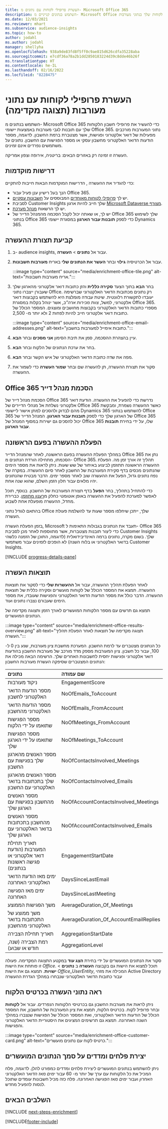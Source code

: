 ```yaml
---
title: העשרת פרופילי לקוחות עם נתונים מ- Microsoft Office 365
description: השתמש בנתונים קנייניים מ- Microsoft Office כדי להעשיר את פרופילי הלקוחות שלך בנתוני מעורבות.
ms.date: 12/03/2021
ms.reviewer: mhart
ms.subservice: audience-insights
ms.topic: how-to
author: jodahl
ms.author: jodahl
manager: shellyha
ms.openlocfilehash: 938a9de83fd8f5ff0c9ae815d626cdfa35228aba
ms.sourcegitcommit: e7cdf36a78a2b1dd2850183224d39c8dde46b26f
ms.translationtype: HT
ms.contentlocale: he-IL
ms.lasthandoff: 02/16/2022
ms.locfileid: "8228475"
---
```

# <a name="enrich-customer-profiles-with-engagement-data-preview"></a>העשרת פרופילי לקוחות עם נתוני מעורבות (תצוגה מקדימה)

השתמש בנתונים מ- Microsoft Office 365 כדי להעשיר את פרופילי חשבון הלקוחות שלך עם תובנות לגבי מעורבות באמצעות יישומי Office 365. נתוני המעורבות מורכבים מפעילות של דואר אלקטרוני ופגישות, אשר מצטברת ברמת החשבון. לדוגמה, מספר הודעות הדואר האלקטרוני מחשבון עסקי או מספר הפגישות עם החשבון. נתונים על משתמשים נפרדים אינם זמינים. 

העשרה זו זמינה רק באזורים הבאים: בריטניה, אירופה וצפון אמריקה.

## <a name="prerequisites"></a>דרישות מוקדמות

כדי להגדיר את ההעשרה , הדרישות המוקדמות הבאות חייבות להתקיים:

- הנך בעל רישיון ענן פעיל עבור Office 365.
- יש לך [פרופילי לקוחות מאוחדים](customer-profiles.md) המבוססים על [חשבונות עסקיים](work-with-business-accounts.md).
- לסביבת Customer Insights שלך חייב להיות ארגון [Microsoft Dataverse מצורף](create-environment.md#step-3-connect-to-microsoft-dataverse).
- יש לך הרשאות [מנהל מערכת](permissions.md#administrator).
- יש לך, או שאתה יכול לקבל הסכמה מהמנהל הדייר של Office 365 שלך לשימוש בנתוני Office 365 כדי לספק **תובנות עבור הארגון** במסגרת יישומי Dynamics 365.

## <a name="configure-the-enrichment"></a>קביעת תצורת ההעשרה

1. ב- audience insights, עבור אל **נתונים** > **העשרה**.

1. עבור אל הכרטיסיה **גילוי** ובחר **העשר את הנתונים שלי** באריח **מעורבות חשבונות**.

   :::image type="content" source="media/enrichment-office-tile.png" alt-text="אריח מעורבות חשבונות.":::
   
1. בחר **הבא** בתוך הצעד **סקירה כללית** והזן כתובות דואר אלקטרוני מהארגון שלך שעבורן ייצברו נתוני Office. רק נתונים מכתובות הדואר האלקטרוני שברשימה יעובדו לתקשורת רלוונטית. שיטת עבודה מומלצת היא להשתמש בקבוצות דואר אלקטרוני, למשל, *צוות מכירות ארה"ב*, אשר ינוהל בקלות במסגרת Office 365. מספרי כתובות הדואר האלקטרוני בקבוצות מחושבים ומוצגים. המספר הכולל של כתובות דואר אלקטרוני חייב להיות לפחות 2 ולא יותר מ- 2,500.

   :::image type="content" source="media/enrichment-office-email-addresses.png" alt-text="כתובות אימייל למעורבות בחשבון.":::

1. עיין בהצהרת ההסכמה, סמן את תיבת הסימון **אני מסכים** ובחר **הבא**.

1. בחר את ערכת הנתונים של הלקוח ובחר **הבא**.

1. מפה את שדה כתובת הדואר האלקטרוני של איש הקשר ובחר **הבא**.

1. סקור את תצורת ההעשרה, תן להעשרה שם ובחר **שמור העשרה** כדי לשמור את ההעשרה.

## <a name="office-365-tenant-administrator-consent"></a>Office 365 הסכמת מנהל דייר

הסכמת מנהל דייר של Office 365 נדרשת כדי להפעיל את ההעשרה. הודעת דואר אלקטרוני נשלחת אל מנהלי הדיירים של Office 365 כאשר ההעשרה נשמרת, ומבקשת מהם לבדוק ולהסכים למתן אישור ליישומי Dynamics 365 להשתמש בנתוני Office 365 של הארגון שלך כדי לספק **תובנות עבור הארגון**. המנהל הדייר של Office 365 יכול להסכים גם ישירות במסוף המנהל של Office 365 שלו, על ידי בחירת **תובנות עבור הארגון**.

## <a name="running-the-enrichment-for-the-first-time"></a>הפעלת ההעשרה בפעם הראשונה

במהלך הפעלת ההעשרה בפעם הראשונה, לאחר שהמנהל הדייר Office 365 נתן את הסכמתו, מתחילה הורדת הנתונים מ- Office 365. תהליך זה אורך זמן מה. הפעלת ההעשרה הראשונה תתוזמן לביצוע באיחור של שש שעות. ניתן לראות את מספר הימים שהנתונים מכסים בדף סקירת המעורבות של החשבון לאחר סיום ההעשרה. במקרה של נפח נתונים גדול, הפעל את ההעשרה שוב לאחר מספר ימים. הדבר מבטיח שהנתונים יהיו מלאים עבור חלון הזמן השלם, שהוא שנה אחת.

כדי להתחיל בתהליך, בחר **הפעל** בדף תצורת המעורבות של החשבון. בנוסף, תוכל לאפשר למערכת להפעיל את ההעשרה באופן אוטומטי כחלק מ[רענון מתוזמן](system.md#schedule-tab). כברירת מחדל, ההעשרה מופעלת אחת לשבוע.

בהתאם לגודל נתוני Office שלך, ייתכן שיחלפו מספר שעות עד להשלמת פעולת העשרה.

בזמן הפעלת העשרה, Microsoft תעבד את הנתונים בגבולות התאימות ל- Office 365 כדי ליצור תובנות מצטברות, אשר מתווספות לאחר מכן לסביבת Customer Insights שלך. בשום מקרה, נתונים ברמה האינדיבידואלית (לדוגמה, התוכן של הזמנה כלשהי בדואר האלקטרוני או בלוח השנה) לא הופכים לזמינים עבור משתמשי Customer Insights. 

[!INCLUDE [progress-details-pane](../includes/progress-details-pane.md)]

## <a name="enrichment-results"></a>תוצאות העשרה

לאחר הפעלת תהליך ההעשרה, עבור אל **ההעשרות שלי** כדי לסקור את תוצאות ההעשרה. תמצא את המספר הכולל של לקוחות מועשרים וסקירה כללית של תוצאות ההעשרה. הדבר כולל את מספר הודעות הדואר האלקטרוני והפגישות שעובדו, את מספר הימים שעבורם נצברו נתונים ועוד.

תמצא גם תרשים עם מספר הלקוחות המועשרים לאורך הזמן ותצוגה מקדימה של הנתונים המועשרים.  

:::image type="content" source="media/enrichment-office-results-overview.png" alt-text="תצוגה מקדימה של תוצאות לאחר הפעלת תהליך העשרה.":::

כל הנתונים מצטברים עד לרמת החשבון. המערכת מחשבת ציון מעורבות, שנע בין 0 ל- 100, עבור כל חשבון. ציון המעורבות מספק מדד מורכב של מעורבות החשבון בהודעות דואר אלקטרוני ופגישות יחסית לחשבונות האחרים שלך. הרשימה הבאה מכילה את הנתונים המצטברים שסיפקה העשרת מעורבות החשבון:



| נתונים                                                                              | שם עמודה                              |
| :-------------------------------------------------------------------------------- |:---------------------------------------- |
| ניקוד מעורבות                                                                  |  EngagementScore                         |
| מספר הודעות הדואר האלקטרוני לחשבון                                                       |  NoOfEmails_ToAccount                    |
| מספר הודעות הדואר האלקטרוני מהחשבון                                                     |  NoOfEmails_FromAccount                  | 
| מספר הפגישות שתואמו על ידי הלקוח                                           |  NoOfMeetings_FromAccount                | 
| מספר הפגישות שתואמו על ידי הארגון שלך                                 |  NoOfMeetings_ToAccount                  | 
| מספר האנשים מהארגון שלך בפגישות עם החשבון                  |  NoOfContactsInvolved_Meetings           | 
| מספר האנשים מהארגון שלך בתכתובות בדואר האלקטרוני עם החשבון       |  NoOfContactsInvolved_Emails             | 
| מספר האנשים מהחשבון בפגישות עם הארגון שלך                  |  NoOfAccountContactsInvolved_Meetings    | 
| מספר האנשים מהחשבון בתכתובות בדואר האלקטרוני עם הארגון שלך       |  NoOfAccountContactsInvolved_Emails      | 
| תאריך תחילת המעורבות (הודעת דואר אלקטרוני או פגישה ראשונות בנתונים)                        |  EngagementStartDate                     | 
| ימים מאז ‏הודעת הדואר האלקטרוני האחרונה                                                             |  DaysSinceLastEmail                      | 
| ימים מאז הפגישה האחרונה                                                           |  DaysSinceLastMeeting                    | 
| משך הפגישות הממוצע                                                      |  AverageDuration_Of_Meetings             | 
| משך ממוצע של התכתובות ב‏דואר האלקטרוני מהחשבון                                    |  AverageDuration_Of_AccountEmailReplies  | 
| תאריך תחילת הצבירה                                                            |  AggregationStartDate                    | 
| רמת הצבירה (שנה, חודש או שבוע)                                          |  AggregationLevel                        | 


סקור את הנתונים המועשרים על ידי בחירת **הצג עוד** במקטע התצוגה המקדימה. פעולה זו פותחת את הישות *Office*. תוכל למצוא את הישות גם בקבוצה **העשרה** ב **נתונים** > **ישויות**. תמצא גם את הישות *Office_UserEntity*, המכילה את מזהי Active Directory עבור כתובות הדואר האלקטרוני שנבחרו במהלך הגדרת ההעשרה 

## <a name="see-enrichment-data-on-the-customer-card"></a>ראה נתוני העשרה בכרטיס הלקוח

ניתן לראות את מעורבות החשבון גם בכרטיסי הלקוחות הנפרדים. עבור אל **לקוחות** ובחר פרופיל לקוח. בכרטיס הלקוח, תמצא את ציון המעורבות של החשבון, את המספר הכולל של הודעות הדואר האלקטרוני, ואת המספר הכולל של הפגישות שנצברו במהלך השנה האחרונה. תמצא גם תרשימים המציגים את היסטוריית הדואר האלקטרוני והפגישות.

:::image type="content" source="media/enrichment-office-customer-card.png" alt-text="כרטיס לקוח עם נתונים מועשרים.":::

## <a name="create-segments-and-measures-based-on-the-enriched-data"></a>יצירת פלחים ומדדים על סמך הנתונים המועשרים

ניתן להשתמש בנתונים המועשרים ליצירת פלחים ומדדים כמפורט להלן. לדוגמה, פלח המכיל את כל הלקוחות עם ערך של יותר מ- 60 עבור *ימים מאז הדואר האלקטרוני האחרון* ועבור *ימים מאז הפגישה האחרונה*. פלח כזה מכיל חשבונות עומדים שתוכל לנסות להפעיל מחדש. 

## <a name="next-steps"></a>השלבים הבאים

[!INCLUDE [next-steps-enrichment](../includes/next-steps-enrichment.md)]


[!INCLUDE[footer-include](../includes/footer-banner.md)]
